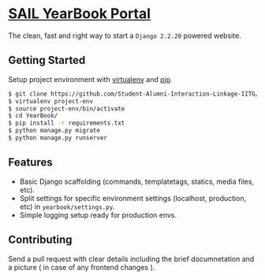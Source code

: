 # [SAIL YearBook Portal](https://www.iitg.ac.in/yearbook)

The clean, fast and right way to start a `Django 2.2.20` powered website.

## Getting Started

Setup project environment with [virtualenv](https://virtualenv.pypa.io) and [pip](https://pip.pypa.io).

```bash
$ git clone https://github.com/Student-Alumni-Interaction-Linkage-IITG/YearBook.git
$ virtualenv project-env
$ source project-env/bin/activate
$ cd YearBook/
$ pip install -r requirements.txt
$ python manage.py migrate
$ python manage.py runserver
```

## Features

* Basic Django scaffolding (commands, templatetags, statics, media files, etc).
* Split settings for specific environment settings (localhost, production, etc) in `yearbook/settings.py`.
* Simple logging setup ready for production envs.

## Contributing

Send a pull request with clear details including the brief documnetation and a picture ( in case of any frontend changes ).

<!-- ## Contributors -->

<!-- <a href = "https://github.com/Student-Alumni-Interaction-Linkage-IITG/YearBook/graphs/contributors">
  <img src = "https://contrib.rocks/image?repo = Student-Alumni-Interaction-Linkage-IITG/YearBook"/>
</a> -->
